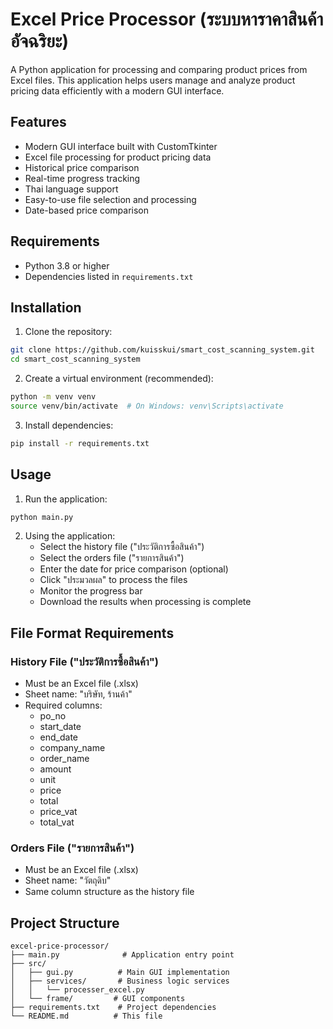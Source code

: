 # Excel Price Processor (ระบบหาราคาสินค้าอัจฉริยะ)

A Python application for processing and comparing product prices from Excel files. This application helps users manage and analyze product pricing data efficiently with a modern GUI interface.

## Features

- Modern GUI interface built with CustomTkinter
- Excel file processing for product pricing data
- Historical price comparison
- Real-time progress tracking
- Thai language support
- Easy-to-use file selection and processing
- Date-based price comparison

## Requirements

- Python 3.8 or higher
- Dependencies listed in `requirements.txt`

## Installation

1. Clone the repository:
```bash
git clone https://github.com/kuisskui/smart_cost_scanning_system.git
cd smart_cost_scanning_system
```

2. Create a virtual environment (recommended):
```bash
python -m venv venv
source venv/bin/activate  # On Windows: venv\Scripts\activate
```

3. Install dependencies:
```bash
pip install -r requirements.txt
```

## Usage

1. Run the application:
```bash
python main.py
```

2. Using the application:
   - Select the history file ("ประวัติการซื้อสินค้า")
   - Select the orders file ("รายการสินค้า")
   - Enter the date for price comparison (optional)
   - Click "ประมวลผล" to process the files
   - Monitor the progress bar
   - Download the results when processing is complete

## File Format Requirements

### History File ("ประวัติการซื้อสินค้า")
- Must be an Excel file (.xlsx)
- Sheet name: "บริษัท, ร้านค้า"
- Required columns:
  - po_no
  - start_date
  - end_date
  - company_name
  - order_name
  - amount
  - unit
  - price
  - total
  - price_vat
  - total_vat

### Orders File ("รายการสินค้า")
- Must be an Excel file (.xlsx)
- Sheet name: "วัตถุดิบ"
- Same column structure as the history file

## Project Structure

```
excel-price-processor/
├── main.py              # Application entry point
├── src/
│   ├── gui.py          # Main GUI implementation
│   ├── services/       # Business logic services
│   │   └── processer_excel.py
│   └── frame/         # GUI components
├── requirements.txt    # Project dependencies
└── README.md          # This file
```
